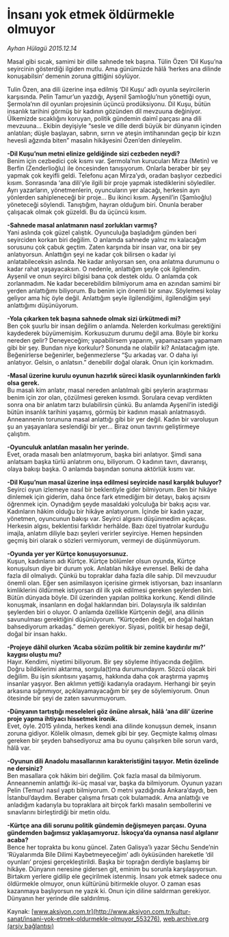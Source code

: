 # İnsanı yok etmek öldürmekle olmuyor

*Ayhan Hülagü 2015.12.14*

<div class="pNewsDetailMainContent ctx_content" itemprop="articleBody">
 <p>
  Masal gibi sıcak, samimi bir dille sahnede tek başına. Tülin Özen ‘Dil Kuşu’na seyircinin gösterdiği ilgiden mutlu. Ama günümüzde hâlâ ‘herkes ana dilinde konuşabilsin’ demenin zoruna gittiğini söylüyor.
 </p>
 <p>
  Tulin Özen, ana dili üzerine inşa edilmiş ‘Dil Kuşu’ adlı oyunla seyircilerin karşısında. Pelin Tamur’un yazdığı, Ayşenil Şamlıoğlu’nun yönettiği oyun, Şermola’nın dil oyunları projesinin üçüncü prodüksiyonu. Dil Kuşu, bütün insanlık tarihini görmüş bir kadının gözünden dil mevzuuna değiniyor. Ülkemizde sıcaklığını koruyan, politik gündemin daimî parçası ana dili mevzuuna… Ekibin deyişiyle “sesle ve dille derdi büyük bir dünyanın içinden anlatılan; düşle başlayan, sabrın, sırrın ve ateşin imtihanından geçip bir kızın hevesli ağzında biten” masalın hikâyesini Özen’den dinleyelim.
 </p>
 <p>
  <strong>
   -Dil Kuşu’nun metni elinize geldiğinde sizi cezbeden neydi?
  </strong>
  <br>
   Benim için cezbedici çok kısmı var. Şermola’nın kurucuları Mirza (Metin) ve Berfin (Zenderlioğlu) ile öncesinden tanışıyorum. Onlarla beraber bir şey yapmak çok keyifli geldi. Telefonu açan Mirza’ydı, oradan başlıyor cezbedici kısım. Sonrasında ‘ana dili’yle ilgili bir proje yapmak istediklerini söylediler. Ayrı yazarların, yönetmenlerin, oyuncuların yer alacağı, herkesin ayrı yönlerden sahipleneceği bir proje… Bu ikinci kısım. Ayşenil’in (Şamlıoğlu) yöneteceği söylendi. Tanıştığım, hayran olduğum biri. Onunla beraber çalışacak olmak çok güzeldi. Bu da üçüncü kısım.
  </br>
 </p>
 <p>
  <strong>
   -Sahnede masal anlatmanın nasıl zorlukları varmış?
  </strong>
  <br>
   Yani aslında çok güzel çalıştık. Oyunculuğa başladığım günden beri seyirciden korkan biri değilim. O anlamda sahnede yalnız mı kalacağım sorusunu çok çabuk geçtim. Zaten karşında bir insan var, ona bir şey anlatıyorsun. Anlattığın şeyi ne kadar çok bilirsen o kadar iyi anlatabileceksin aslında. Ne kadar anlıyorsan sen, ona anlatma durumunu o kadar rahat yaşayacaksın. O nedenle, anlattığım şeyle çok ilgilendim. Ayşenil ve onun seyirci bilgisi bana çok destek oldu. O anlamda çok zorlanmadım. Ne kadar becerebildim bilmiyorum ama en azından samimi bir yerden anlattığımı biliyorum. Bu benim için önemli bir sınav. Söylemesi kolay geliyor ama hiç öyle değil. Anlattığım şeyle ilgilendiğimi, ilgilendiğim şeyi anlattığımı düşünüyorum.
  </br>
 </p>
 <p>
  <strong>
   -Yola çıkarken tek başına sahnede olmak sizi ürkütmedi mi?
  </strong>
  <br>
   Ben çok şuurlu bir insan değilim o anlamda. Nelerden korkulması gerektiğini kaydederek büyümemişim. Korkusuzum durumu değil ama. Böyle bir korku nereden gelir? Deneyeceğim; yapabilirsem yaparım, yapamazsam yapamam gibi bir şey. Bundan niye korkulur? Sonunda ne olabilir ki? Anlatacağım işte. Beğenirlerse beğenirler, beğenmezlerse “Şu arkadaş var. O daha iyi anlatıyor. Gelsin, o anlatsın.” denebilir doğal olarak. Onun için korkmadım.
  </br>
 </p>
 <p>
  <strong>
   -Masal üzerine kurulu oyunun hazırlık süreci klasik oyunlarınkinden farklı olsa gerek.
  </strong>
  <br>
   Bu masalı kim anlatır, masal nereden anlatılmalı gibi şeylerin araştırması benim için zor olan, çözülmesi gereken kısımdı. Sorulara cevap verdikten sonra ona bir anlatım tarzı bulabilirsin çünkü. Bu anlamda Ayşenil’in istediği bütün insanlık tarihini yaşamış, görmüş bir kadının masalı anlatmasıydı. Anneannenin torununa masal anlattığı gibi bir yer değil. Kadın bir varoluşun şu an yaşayanlara seslendiği bir yer... Biraz onun tavrını geliştirmeye çalıştım.
  </br>
 </p>
 <p>
  <strong>
   -Oyunculuk anlatılan masalın her yerinde.
  </strong>
  <br>
   Evet, orada masalı ben anlatmıyorum, başka biri anlatıyor. Şimdi sana anlatsam başka türlü anlatırım onu, biliyorum. O kadının tavrı, davranışı, olaya bakışı başka. O anlamda başından sonuna aktörlük kısmı var.
  </br>
 </p>
 <p>
  <strong>
   -Dil Kuşu’nun masal üzerine inşa edilmesi seyircide nasıl karşılık buluyor?
  </strong>
  <br>
   Seyirci oyun izlemeye nasıl bir beklentiyle gider bilmiyorum. Ben bir hikâye dinlemek için giderim, daha önce fark etmediğim bir detayı, bakış açısını öğrenmek için. Oynadığım şeyde masaldaki yolculuğa bir bakış açısı var. Kadınların hâkim olduğu bir hikâye anlatıyorum. İçinde bir kadın yazar, yönetmen, oyuncunun bakışı var. Seyirci algısını düşünmedim açıkçası. Herkesin algısı, beklentisi farklıdır herhâlde. Bazı özel tiyatrolar kurduğu imajla, anlatım diliyle bazı şeyleri verirler seyirciye. Hemen hepsinden geçmiş biri olarak o sözleri vermiyorum, vermeyi de düşünmüyorum.
  </br>
 </p>
 <p>
  <strong>
   -Oyunda yer yer Kürtçe konuşuyorsunuz.
  </strong>
  <br/>
  Kuşun, kadınların adı Kürtçe. Kürtçe bölümler olsun oyunda, Kürtçe konuşulsun diye bir durum yok. Anlatılan hikâye evrensel. Belki de daha fazla dil olmalıydı. Çünkü bu topraklar daha fazla dile sahip. Dil mevzuudur önemli olan. Eğer sen asimilasyon içerisine girmek istiyorsan, bazı insanların kimliklerini öldürmek istiyorsan dil ilk yok edilmesi gereken şeylerden biri. Bütün dünyada böyle. Dil üzerinden yapılan politika korkunç. Kendi dilinde konuşmak, insanların en doğal haklarından biri. Dolayısıyla ilk saldırılan şeylerden biri o oluyor. O anlamda özellikle Kürtçenin değil, ana dilinin savunulması gerektiğini düşünüyorum. “Kürtçeden değil, en doğal haktan bahsediyorum arkadaş.” demen gerekiyor. Siyasi, politik bir hesap değil, doğal bir insan hakkı.
 </p>
 <p>
  <strong>
   -Projeye dâhil olurken ‘Acaba sözüm politik bir zemine kaydırılır mı?’ kaygısı oluştu mu?
  </strong>
  <br/>
  Hayır. Kendimi, niyetimi biliyorum. Bir şey söyleme ihtiyacında değilim. Doğru bildiklerimi aktarma, sorgula(t)ma durumundayım. Sözcü olacak biri değilim. Bu işin sıkıntısını yaşamış, hakkında daha çok araştırma yapmış insanlar yaşıyor. Ben aklımın yettiği kadarıyla oradayım. Herhangi bir şeyin arkasına sığınmıyor, açıklayamayacağım bir şey de söylemiyorum. Onun ötesinde bir şeyi de zaten savunmuyorum.
 </p>
 <p>
  <strong>
   -Dünyanın tartıştığı meseleleri göz önüne alırsak, hâlâ ‘ana dili’ üzerine proje yapma ihtiyacı hissetmek ironik.
  </strong>
  <br/>
  Evet, öyle. 2015 yılında, herkes kendi ana dilinde konuşsun demek, insanın zoruna gidiyor. Kölelik olmasın, demek gibi bir şey. Geçmişte kalmış olması gereken bir şeyden bahsediyoruz ama bu oyunu çalışırken bile sorun vardı, hâlâ var.
 </p>
 <p>
  <strong>
   -Oyunun dili Anadolu masallarının karakteristiğini taşıyor. Metin özelinde ne dersiniz?
  </strong>
  <br/>
  Ben masallara çok hâkim biri değilim. Çok fazla masal da bilmiyorum. Anneannemin anlattığı iki-üç masal var, başka da bilmiyorum. Oyunun yazarı Pelin (Temur) nasıl yaptı bilmiyorum. O metni yazdığında Ankara’daydı, ben İstanbul’daydım. Beraber çalışma fırsatı çok bulamadık. Ama anlattığı ve anladığım kadarıyla bu topraklara ait birçok farklı masalın sembollerini ve sınavlarını birleştirdiği bir metin oldu.
 </p>
 <p>
  <strong>
   -Kürtçe ana dili sorunu politik gündemin değişmeyen parçası. Oyuna gündemden bağımsız yaklaşamıyoruz. İskoçya’da oynansa nasıl algılanır acaba?
  </strong>
  <br/>
  Bence her toprakta bu konu güncel. Zaten Galisya’lı yazar Sêchu Sende’nin ‘Rüyalarımda Bile Dilimi Kaybetmeyeceğim’ adlı öyküsünden hareketle ‘dil oyunları’ projesi gerçekleştirildi. Başka bir toprağın derdiyle başlamış bir hikâye. Dünyanın neresine gidersen git, eminim bu sorunla karşılaşıyorsun. Birtakım yerlere gidilip ele geçirilmek istenmiş. İnsanı yok etmek sadece onu öldürmekle olmuyor, onun kültürünü bitirmekle oluyor. O zaman esas kazanmaya başlıyorsun ne yazık ki. Onun için diline saldırman gerekiyor. Dünyanın her yerinde dile saldırılmış.
 </p>
</div>


Kaynak: [www.aksiyon.com.tr](http://www.aksiyon.com.tr/kultur-sanat/insani-yok-etmek-oldurmekle-olmuyor_553276), [web.archive.org (arşiv bağlantısı)](http://web.archive.org/web/20160130205845/http://www.aksiyon.com.tr/kultur-sanat/insani-yok-etmek-oldurmekle-olmuyor_553276)
